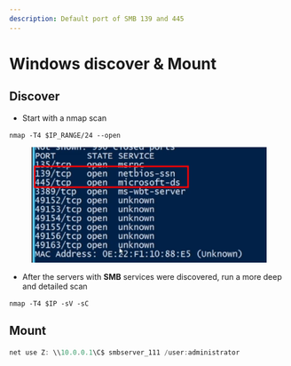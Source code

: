 ```yaml
---
description: Default port of SMB 139 and 445
---
```


# Windows discover & Mount

## Discover

* Start with a nmap scan

```shell
nmap -T4 $IP_RANGE/24 --open
```

<figure><img src="../../../.gitbook/assets/image (8).png" alt=""><figcaption></figcaption></figure>

* After the servers with **SMB** services were discovered, run a more deep and detailed scan

```shell
nmap -T4 $IP -sV -sC
```



## Mount

```powershell
net use Z: \\10.0.0.1\C$ smbserver_111 /user:administrator
```





